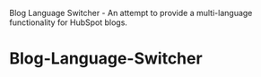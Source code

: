 Blog Language Switcher - An attempt to provide a multi-language functionality for HubSpot blogs.

# Blog-Language-Switcher
